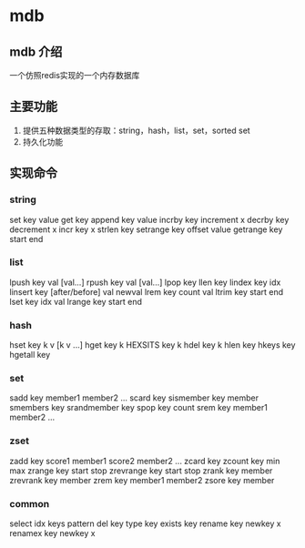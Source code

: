 # mdb
## mdb 介绍
一个仿照redis实现的一个内存数据库
## 主要功能
1.  提供五种数据类型的存取：string，hash，list，set，sorted set
2.	持久化功能

## 实现命令
### string
set key value
get key
append key value
incrby key increment            x
decrby key decrement            x
incr key                        x
strlen key
setrange key offset value
getrange key start end
### list
lpush key val [val...]
rpush key val [val...]
lpop key
llen key
lindex key idx
linsert key [after/before] val newval
lrem key count val
ltrim key start end
lset key idx val
lrange key start end
### hash
hset key k v [k v ...]
hget key k
HEXSITS key k
hdel key k
hlen key
hkeys key
hgetall key
### set
sadd key member1 member2 ...
scard key
sismember key member
smembers key
srandmember key
spop key count
srem key member1 member2 ...
### zset
zadd key score1 member1 score2 member2 ...
zcard key
zcount key min max
zrange key start stop
zrevrange key start stop
zrank key member
zrevrank key member
zrem key member1 member2
zsore key member
### common
select idx
keys pattern
del key
type key
exists key
rename key newkey      x
renamex key newkey     x







